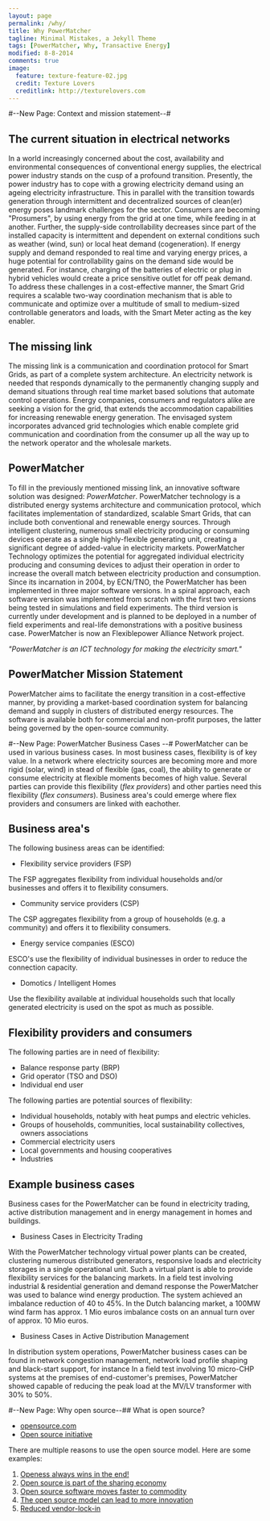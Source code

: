 ```yaml
---
layout: page
permalink: /why/
title: Why PowerMatcher
tagline: Minimal Mistakes, a Jekyll Theme
tags: [PowerMatcher, Why, Transactive Energy]
modified: 8-8-2014
comments: true
image:
  feature: texture-feature-02.jpg
  credit: Texture Lovers
  creditlink: http://texturelovers.com
---
```



#--New Page: Context and mission statement--#

## The current situation in electrical networks ##
In a world increasingly concerned about the cost, availability and environmental consequences of conventional energy supplies, the electrical power industry stands on the cusp of a profound transition. Presently, the power industry has to cope with a growing electricity demand using an ageing electricity infrastructure. This in parallel with the transition towards generation through intermittent and decentralized sources of clean(er) energy poses landmark challenges for the sector. Consumers are becoming "Prosumers", by using energy from the grid at one time, while feeding in at another. Further, the supply-side controllability decreases since part of the installed capacity is intermittent and dependent on external conditions such as weather (wind, sun) or local heat demand (cogeneration).
If energy supply and demand responded to real time and varying energy prices, a huge potential for controllability gains on the demand side would be generated. For instance, charging of the batteries of electric or plug in hybrid vehicles would create a price sensitive outlet for off peak demand. To address these challenges in a cost-effective manner, the Smart Grid requires a scalable two-way coordination mechanism that is able to communicate and optimize over a multitude of small to medium-sized controllable generators and loads, with the Smart Meter acting as the key enabler.

## The missing link ##
The missing link is a communication and coordination protocol for Smart Grids, as part of a complete system architecture. An electricity network is needed that responds dynamically to the permanently changing supply and demand situations through real time market based solutions that automate control operations. Energy companies, consumers and regulators alike are seeking a vision for the grid, that extends the accommodation capabilities for increasing renewable energy generation. The envisaged system incorporates advanced grid technologies which enable complete grid communication and coordination from the consumer up all the way up to the network operator and the wholesale markets.

## PowerMatcher ##
To fill in the previously mentioned missing link, an innovative software solution was designed: *PowerMatcher*. PowerMatcher technology is a distributed energy systems architecture and communication protocol, which facilitates implementation of standardized, scalable Smart Grids, that can include both conventional and renewable energy sources. Through intelligent clustering, numerous small electricity producing or consuming devices operate as a single highly-flexible generating unit, creating a significant degree of added-value in electricity markets. PowerMatcher Technology optimizes the potential for aggregated individual electricity producing and consuming devices to adjust their operation in order to increase the overall match between electricity production and consumption.
Since its incarnation in 2004, by ECN/TNO, the PowerMatcher has been implemented in three major software versions. In a spiral approach, each software version was implemented from scratch with the first two versions being tested in simulations and field experiments. The third version is currently under development and is planned to be deployed in a number of field experiments and real-life demonstrations with a positive business case. PowerMatcher is now an Flexiblepower Alliance Network project.

*"PowerMatcher is an ICT technology for making the electricity smart."*

## PowerMatcher Mission Statement ##
PowerMatcher aims to facilitate the energy transition in a cost-effective manner, by providing a market-based coordination system for balancing demand and supply in clusters of distributed energy resources. The software is available both for commercial and non-profit purposes, the latter being governed by the open-source community.  


#--New Page:  PowerMatcher Business Cases --#
PowerMatcher can be used in various business cases. In most business cases, flexibility is of key value. In a network where electricity sources are becoming more and more rigid (solar, wind) in stead of flexible (gas, coal), the ability to generate or consume electricity at flexible moments becomes of high value. Several parties can provide this flexibility (*flex providers*) and other parties need this flexibility (*flex consumers*). Business area's could emerge where flex providers and consumers are linked with eachother.

## Business area's 
The following business areas can be identified:
*	Flexibility service providers (FSP)

The FSP aggregates flexibility from individual households and/or businesses and offers it to flexibility consumers. 

*	Community service providers (CSP)

The CSP aggregates flexibility from a group of households (e.g. a community) and offers it to flexibility consumers.

*	Energy service companies (ESCO)

ESCO's use the flexibility of individual businesses in order to reduce the connection capacity.

*	Domotics / Intelligent Homes

Use the flexibility available at individual households such that locally generated electricity is used on the spot as much as possible.

## Flexibility providers and consumers

The following parties are in need of flexibility:
* Balance response party (BRP)
* Grid operator (TSO and DSO)
* Individual end user  

The following parties are potential sources of flexibility:
* Individual households, notably with heat pumps and electric vehicles.
* Groups of households, communities, local sustainability collectives, owners associations
* Commercial electricity users
* Local governments and housing cooperatives
* Industries
 
## Example business cases
Business cases for the PowerMatcher can be found in electricity trading, active distribution management and in energy management in homes and buildings.

* Business Cases in Electricity Trading

With the PowerMatcher technology virtual power plants can be created, clustering numerous distributed generators, responsive loads and electricity storages in a single operational unit. Such a virtual plant is able to provide flexibility services for the balancing markets.
In a field test involving industrial & residential generation and demand response the PowerMatcher was used to balance wind energy production. The system achieved an imbalance reduction of 40 to 45%.
In the Dutch balancing market, a 100MW wind farm has approx. 1 Mio euros imbalance costs on an annual turn over of approx. 10 Mio euros.
 
* Business Cases in Active Distribution Management

In distribution system operations, PowerMatcher business cases can be found in network congestion management, network load profile shaping and black-start support, for instance
In a field test involving 10 micro-CHP systems at the premises of end-customer's premises, PowerMatcher showed capable of reducing the peak load at the MV/LV transformer with 30% to 50%.




#--New Page: Why open source--##
What is open source?

* [opensource.com](http://opensource.com/resources/what-open-source)
* [Open source initiative](http://opensource.org/osd)

There are multiple reasons to use the open source model. Here are some examples:

1. [Openess always wins in the end!](http://www.youtube.com/watch?v=wzoV57EW1uU)
2. [Open source is part of the sharing economy](http://www.youtube.com/watch?v=Kbcgmf6eDKU)
3. [Open source software moves faster to commodity](http://www.youtube.com/watch?v=NnFeIt-uaEc)
4. [The open source model can lead to more innovation](http://oss-watch.ac.uk/resources/openinnovsoftware)
5. [Reduced vendor-lock-in](http://oss-watch.ac.uk/resources/whoneedssource)

